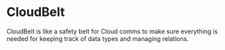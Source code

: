 # CloudBelt

CloudBelt is like a safety belt for Cloud comms to make sure everything is needed for keeping track of data types and managing relations.
